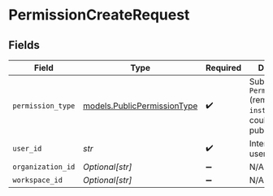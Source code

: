 # PermissionCreateRequest


## Fields

| Field                                                                                | Type                                                                                 | Required                                                                             | Description                                                                          |
| ------------------------------------------------------------------------------------ | ------------------------------------------------------------------------------------ | ------------------------------------------------------------------------------------ | ------------------------------------------------------------------------------------ |
| `permission_type`                                                                    | [models.PublicPermissionType](../models/publicpermissiontype.md)                     | :heavy_check_mark:                                                                   | Subset of `PermissionType` (removing `instance_admin`), could be used in public-api. |
| `user_id`                                                                            | *str*                                                                                | :heavy_check_mark:                                                                   | Internal Airbyte user ID                                                             |
| `organization_id`                                                                    | *Optional[str]*                                                                      | :heavy_minus_sign:                                                                   | N/A                                                                                  |
| `workspace_id`                                                                       | *Optional[str]*                                                                      | :heavy_minus_sign:                                                                   | N/A                                                                                  |